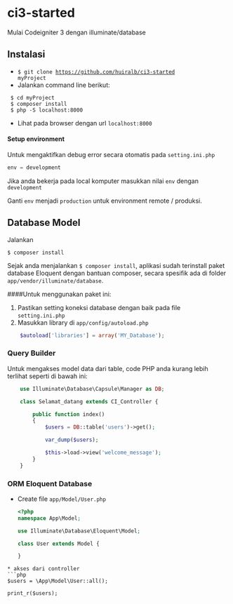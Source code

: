 # ci3-started
Mulai Codeigniter 3 dengan illuminate/database

## Instalasi
* <code>$ git clone https://github.com/huiralb/ci3-started myProject</code>
* Jalankan command line berikut:
```
 $ cd myProject
 $ composer install
 $ php -S localhost:8000
```
* Lihat pada browser dengan url <code>localhost:8000</code>

#### Setup environment
Untuk mengaktifkan debug error secara otomatis pada <code>setting.ini.php</code>
```php
env = development
```
Jika anda bekerja pada local komputer masukkan nilai <code>env</code> dengan <code>development</code>

Ganti <code>env</code> menjadi <code>production</code> untuk environment remote / produksi.

## Database Model
Jalankan
```
$ composer install
```
Sejak anda menjalankan <code>$ composer install</code>, aplikasi sudah terinstall paket database Eloquent dengan bantuan composer, secara spesifik ada di folder <code>app/vendor/illuminate/database</code>.

####Untuk menggunakan paket ini:
1. Pastikan setting koneksi database dengan baik pada file <code>setting.ini.php</code>
2. Masukkan library di <code>app/config/autoload.php</code>
```php
	$autoload['libraries'] = array('MY_Database');
```

### Query Builder
Untuk mengakses model data dari table, code PHP anda kurang lebih terlihat seperti di bawah ini:
```php
	use Illuminate\Database\Capsule\Manager as DB;

	class Selamat_datang extends CI_Controller {

		public function index()
		{
			$users = DB::table('users')->get();

			var_dump($users);

			$this->load->view('welcome_message');
		}
	}
```

### ORM Eloquent Database
* Create file <code>app/Model/User.php</code>
	```php
	<?php
	namespace App\Model;

	use Illuminate\Database\Eloquent\Model;

	class User extends Model {

	}
```
* akses dari controller
```php
$users = \App\Model\User::all();

print_r($users);
